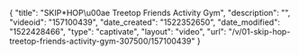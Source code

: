 {
    "title": "SKIP*HOP\u00ae Treetop Friends Activity Gym",
    "description": "",
    "videoid": "157100439",
    "date_created": "1522352650",
    "date_modified": "1522428466",
    "type": "captivate",
    "layout": "video",
    "url": "\/v\/01-skip-hop-treetop-friends-activity-gym-307500\/157100439"
}